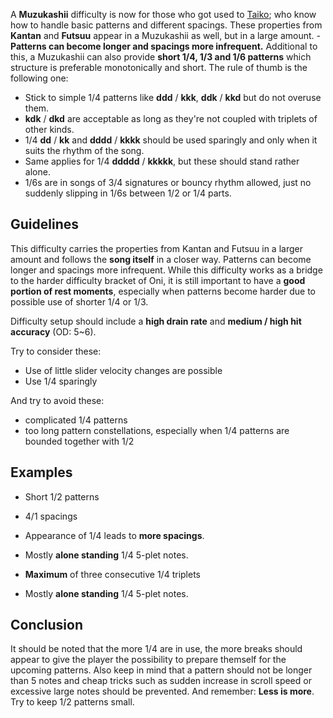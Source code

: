 A **Muzukashii** difficulty is now for those who got used to [Taiko](Taiko); who know how to handle basic patterns and different spacings. These properties from **Kantan** and **Futsuu** appear in a Muzukashii as well, but in a large amount. - **Patterns can become longer and spacings more infrequent.** Additional to this, a Muzukashii can also provide **short 1/4, 1/3 and 1/6 patterns** which structure is preferable monotonically and short. The rule of thumb is the following one:

-   Stick to simple 1/4 patterns like **ddd** / **kkk**, **ddk** / **kkd** but do not overuse them.
-   **kdk** / **dkd** are acceptable as long as they're not coupled with triplets of other kinds.
-   1/4 **dd** / **kk** and **dddd** / **kkkk** should be used sparingly and only when it suits the rhythm of the song.
-   Same applies for 1/4 **ddddd** / **kkkkk**, but these should stand rather alone.
-   1/6s are in songs of 3/4 signatures or bouncy rhythm allowed, just no suddenly slipping in 1/6s between 1/2 or 1/4 parts.

Guidelines
----------

This difficulty carries the properties from Kantan and Futsuu in a larger amount and follows the **song itself** in a closer way. Patterns can become longer and spacings more infrequent. While this difficulty works as a bridge to the harder difficulty bracket of Oni, it is still important to have a **good portion of rest moments**, especially when patterns become harder due to possible use of shorter 1/4 or 1/3.

Difficulty setup should include a **high drain rate** and **medium / high hit accuracy** (OD: 5~6).

Try to consider these:

-   Use of little slider velocity changes are possible
-   Use 1/4 sparingly

And try to avoid these:

-   complicated 1/4 patterns
-   too long pattern constellations, especially when 1/4 patterns are bounded together with 1/2

Examples
--------

-   Short 1/2 patterns
-   4/1 spacings
-   Appearance of 1/4 leads to **more spacings**.
-   Mostly **alone standing** 1/4 5-plet notes.

-   **Maximum** of three consecutive 1/4 triplets
-   Mostly **alone standing** 1/4 5-plet notes.

Conclusion
----------

It should be noted that the more 1/4 are in use, the more breaks should appear to give the player the possibility to prepare themself for the upcoming patterns. Also keep in mind that a pattern should not be longer than 5 notes and cheap tricks such as sudden increase in scroll speed or excessive large notes should be prevented. And remember: **Less is more**. Try to keep 1/2 patterns small.
